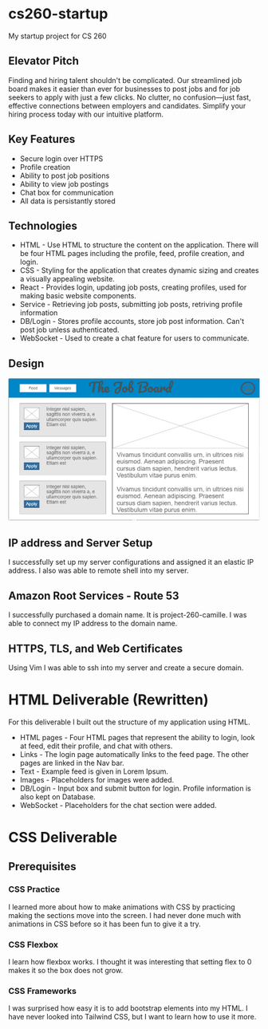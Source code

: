 # cs260-startup
My startup project for CS 260

## Elevator Pitch 
Finding and hiring talent shouldn't be complicated. Our streamlined job board makes it easier than ever for businesses to post jobs and for job seekers to apply with just a few clicks. No clutter, no confusion—just fast, effective connections between employers and candidates. Simplify your hiring process today with our intuitive platform. 

## Key Features 
* Secure login over HTTPS
* Profile creation
* Ability to post job positions
* Ability to view job postings
* Chat box for communication
* All data is persistantly stored

## Technologies
* HTML - Use HTML to structure the content on the application. There will be four HTML pages including the profile, feed, profile 
creation, and login. 
* CSS - Styling for the application that creates dynamic sizing and creates a visually appealing website. 
* React - Provides login, updating job posts, creating profiles, used for making basic website components. 
* Service - Retrieving job posts, submitting job posts, retriving profile information 
* DB/Login - Stores profile accounts, store job post information. Can't post job unless authenticated. 
* WebSocket - Used to create a chat feature for users to communicate. 
   
## Design
![image](startup.jpg)

## IP address and Server Setup
I successfully set up my server configurations and assigned it an elastic IP address. I also was able to remote shell into my server. 

## Amazon Root Services - Route 53
I successfully purchased a domain name. It is project-260-camille. I was able to connect my IP address to the domain name.

## HTTPS, TLS, and Web Certificates 
Using Vim I was able to ssh into my server and create a secure domain.


# HTML Deliverable (Rewritten)
For this deliverable I built out the structure of my application using HTML.

 * HTML pages - Four HTML pages that represent the ability to login, look at feed, edit their profile, and chat with others.
 * Links - The login page automatically links to the feed page. The other pages are linked in the Nav bar.
 * Text - Example feed is given in Lorem Ipsum.
 * Images - Placeholders for images were added.
 * DB/Login - Input box and submit button for login. Profile information is also kept on Database.
 * WebSocket - Placeholders for the chat section were added.

# CSS Deliverable

## Prerequisites 

### CSS Practice 
I learned more about how to make animations with CSS by practicing making the sections move into the screen. I had never done much with animations in CSS before so it has been fun to give it a try. 

### CSS Flexbox 
I learn how flexbox works. I thought it was interesting that setting flex to 0 makes it so the box does not grow. 

### CSS Frameworks
I was surprised how easy it is to add bootstrap elements into my HTML. I have never looked into Tailwind CSS, but I want to learn how to use it more.
